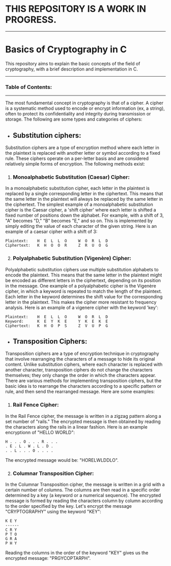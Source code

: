 # THIS REPOSITORY IS A WORK IN PROGRESS.

______________________________________________________

# Basics of Cryptography in C

This repository aims to explain the basic concepts of the field of cryptography, with a brief description and implementation in C.

______________________________________________________

### Table of Contents:


______________________________________________________

The most fundamental concept in cryptography is that of a cipher. A cipher is a systematic method used to encode or encrypt information (ex, a string), often to protect its confidentiality and integrity during transmission or storage. The following are some types and categories of ciphers:

- ## Substitution ciphers:

Substitution ciphers are a type of encryption method where each letter in the plaintext is replaced with another letter or symbol according to a fixed rule. These ciphers operate on a per-letter basis and are considered relatively simple forms of encryption. The following methods exist:

  1. ### Monoalphabetic Substitution (Caesar) Cipher:

In a monoalphabetic substitution cipher, each letter in the plaintext is replaced by a single corresponding letter in the ciphertext. This means that the same letter in the plaintext will always be replaced by the same letter in the ciphertext. The simplest example of a monoalphabetic substitution cipher is the Caesar cipher, a 'shift cipher' where each letter is shifted a fixed number of positions down the alphabet. For example, with a shift of 3, "A" becomes "D," "B" becomes "E," and so on. This is implemented by simply editing the value of each character of the given string.
Here is an example of a caesar cipher with a shift of 3:
```
Plaintext:    H  E  L  L  O     W  O  R  L  D
Ciphertext:   K  H  O  O  R     Z  R  U  O  G
```

  2. ### Polyalphabetic Substitution (Vigenère) Cipher:
Polyalphabetic substitution ciphers use multiple substitution alphabets to encode the plaintext. This means that the same letter in the plaintext might be encoded as different letters in the ciphertext, depending on its position in the message. One example of a polyalphabetic cipher is the Vigenère cipher, in which a keyword is repeated to match the length of the plaintext. Each letter in the keyword determines the shift value for the corresponding letter in the plaintext. This makes the cipher more resistant to frequency analysis.
Here is an example of a vigenere cipher with the keyword 'key':
```
Plaintext:    H  E  L  L  O     W  O  R  L  D
Keyword:      K  E  Y  K  E     Y  K  E  K  E
Ciphertext:   K  H  O  P  S     Z  V  U  P  G
```


- ## Transposition Ciphers:

Transposition ciphers are a type of encryption technique in cryptography that involve rearranging the characters of a message to hide its original content. Unlike substitution ciphers, where each character is replaced with another character, transposition ciphers do not change the characters themselves; they only change the order in which the characters appear. There are various methods for implementing transposition ciphers, but the basic idea is to rearrange the characters according to a specific pattern or rule, and then send the rearranged message. Here are some examples:


  1. ### Rail Fence Cipher:
In the Rail Fence cipher, the message is written in a zigzag pattern along a set number of "rails." The encrypted message is then obtained by reading the characters along the rails in a linear fashion.
Here is an example encryptionn of "HELLO WORLD":
```
H . . . O . . . R . . .
. E . L . W . L . D .
. . L . . . O . . . .
```
The encrypted message would be: "HORELWLDDLO".


  2. ### Columnar Transposition Cipher:
In the Columnar Transposition cipher, the message is written in a grid with a certain number of columns. The columns are then read in a specific order determined by a key (a keyword or a numerical sequence). The encrypted message is formed by reading the characters column by column according to the order specified by the key.
Let's encrypt the message "CRYPTOGRAPHY" using the keyword "KEY":
```
K E Y
------
C R Y
P T O
G R A
P H Y
```
Reading the columns in the order of the keyword "KEY" gives us the encrypted message: "PRGYCOPTARPH".
 





